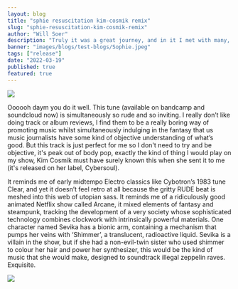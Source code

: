 ```yaml
---
layout: blog
title: "sphie resuscitation kim-cosmik remix"
slug: "sphie-resuscitation-kim-cosmik-remix"
author: "Will Soer"
description: "Truly it was a great journey, and in it I met with many, whom to know was to love; but whom never could I see again; for life has not space enough; and each must do his duty to the security and well-being of the Redoubt."
banner: "images/blogs/test-blogs/Sophie.jpeg"
tags: ["release"]
date: "2022-03-19"
published: true
featured: true
---
```


[<img src="https://web.archive.org/web/20220403120820im_/https://loose-lips.co.uk/img/blog/62236a21df6f3/62236a21e07cc.jpg">](http://google.com.au/)

Oooooh daym you do it well. This tune (available on bandcamp and soundcloud now) is simultaneously so rude and so inviting. I really don’t like doing track or album reviews, I find them to be a really boring way of promoting music whilst simultaneously indulging in the fantasy that us music journalists have some kind of objective understanding of what’s good. But this track is just perfect for me so I don't need to try and be objective, it's peak out of body pop, exactly the kind of thing I would play on my show, Kim Cosmik must have surely known this when she sent it to me (it's released on her label, Cybersoul).

It reminds me of early midtempo Electro classics like Cybotron’s 1983 tune Clear, and yet it doesn’t feel retro at all because the gritty RUDE beat is meshed into this web of utopian sass. It reminds me of a ridiculously good animated Netflix show called Arcane, it mixed elements of fantasy and steampunk, tracking the development of a very society whose sophisticated technology combines clockwork with intrinsically powerful materials. One character named Sevika has a bionic arm, containing a mechanism that pumps her veins with ‘Shimmer’, a translucent, radioactive liquid. Sevika is a villain in the show, but if she had a non-evil-twin sister who used shimmer to colour her hair and power her synthesizer, this would be the kind of music that she would make, designed to soundtrack illegal zeppelin raves. Exquisite.

[<img src="https://web.archive.org/web/20220403120820im_/https://loose-lips.co.uk/img/wysiwyg/6246f1d6152a5.jpg">](http://google.com.au/)
